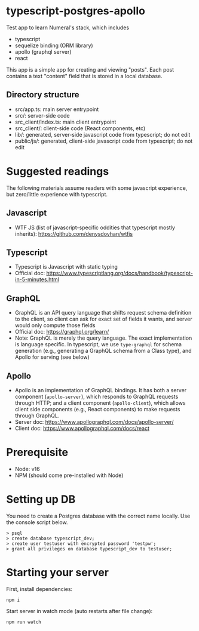 # typescript-postgres-apollo

Test app to learn Numeral's stack, which includes

- typescript
- sequelize binding (ORM library)
- apollo (graphql server)
- react

This app is a simple app for creating and viewing "posts". Each post contains a text "content" field that is stored in a local database.

## Directory structure

- src/app.ts: main server entrypoint
- src/: server-side code
- src_client/index.ts: main client entrypoint
- src_client/: client-side code (React components, etc)
- lib/: generated, server-side javascript code from typescript; do not edit
- public/js/: generated, client-side javascript code from typescript; do not edit

# Suggested readings

The following materials assume readers with some javascript experience, but zero/little experience with typescript.

## Javascript

- WTF JS (list of javascript-specific oddities that typescript mostly inherits): https://github.com/denysdovhan/wtfjs

## Typescript

- Typescript is Javascript with static typing
- Official doc: https://www.typescriptlang.org/docs/handbook/typescript-in-5-minutes.html

## GraphQL

- GraphQL is an API query language that shifts request schema definition to the client, so client can ask for exact set of fields it wants, and server would only compute those fields
- Official doc: https://graphql.org/learn/
- Note: GraphQL is merely the query language. The exact implementation is language specific. In typescript, we use `type-graphql` for schema generation (e.g., generating a GraphQL schema from a Class type), and Apollo for serving (see below)

## Apollo

- Apollo is an implementation of GraphQL bindings. It has both a server component (`apollo-server`), which responds to GraphQL requests through HTTP; and a client component (`apollo-client`), which allows client side components (e.g., React components) to make requests through GraphQL.
- Server doc: https://www.apollographql.com/docs/apollo-server/
- Client doc: https://www.apollographql.com/docs/react

# Prerequisite

- Node: v16
- NPM (should come pre-installed with Node)

# Setting up DB

You need to create a Postgres database with the correct name locally. Use the console script below.

```
> psql
> create database typescript_dev;
> create user testuser with encrypted password 'testpw';
> grant all privileges on database typescript_dev to testuser;
```

# Starting your server

First, install dependencies:

```
npm i
```

Start server in watch mode (auto restarts after file change):

```
npm run watch
```
